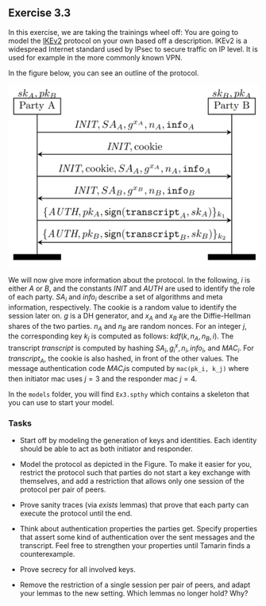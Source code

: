 ## Exercise 3.3

In this exercise, we are taking the trainings wheel off:
You are going to model the [IKEv2](https://datatracker.ietf.org/doc/html/rfc7296)
protocol on your own based off a description.
IKEv2 is a widespread Internet standard used by IPsec to secure traffic on IP
level. It is used for example in the more commonly known VPN.

In the figure below, you can see an outline of the protocol.

![IKEv2](./figures/small_ikev2.png)

We will now give more information about the protocol.
In the following, $i$ is either $A$ or $B$, and the constants $INIT$ and $AUTH$ are
used to identify the role of each party. $SA_i$ and $info_i$ describe a set of
algorithms and meta information, respectively. The cookie is a random value to
identify the session later on. $g$ is a DH generator, and $x_A$ and $x_B$ are
the Diffie-Hellman shares of the two parties. $n_A$ and $n_B$ are random nonces.
For an integer $j$, the corresponding key $k_j$ is computed as follows:
$kdf (k, n_A, n_B , i)$. The transcript $transcript$ is computed by hashing
$SA_i, g^x_i , n_i, info_i$, and $MAC_i$. For $transcript_A$, the cookie is
also hashed, in front of the other values. The message authentication code
$MAC_i$is computed by `mac(pk_i, k_j)` where then initiator mac uses $j=3$ and the
responder mac $j=4$.

In the `models` folder, you will find `Ex3.spthy` which contains
a skeleton that you can use to start your model.

### Tasks

* Start off by modeling the generation of keys and identities.
Each identity should be able to act as both initiator and responder.

* Model the protocol as depicted in the Figure. To make it easier for you, restrict the
protocol such that parties do not start a key exchange with themselves,
and add a restriction that allows only one session of the protocol
per pair of peers.

* Prove sanity traces (via _exists_ lemmas) that prove that
each party can execute the protocol until the end.

* Think about authentication properties the parties get. Specify
properties that assert some kind of authentication over the
sent messages and the transcript. Feel free to strengthen your
properties until Tamarin finds a counterexample.

* Prove secrecy for all involved keys.

* Remove the restriction of a single session per pair of peers, and
adapt your lemmas to the new setting. Which lemmas no longer hold? Why?